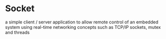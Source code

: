 # Socket
a simple client / server application to allow remote control of an embedded system using real-time networking concepts such as TCP/IP sockets, mutex and threads
